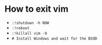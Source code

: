 # How to exit vim

- `:!shutdown -h NOW`
- `:!reboot`
- `:!killall vim -9`
- `# Install Windows and wait for the BSOD`

